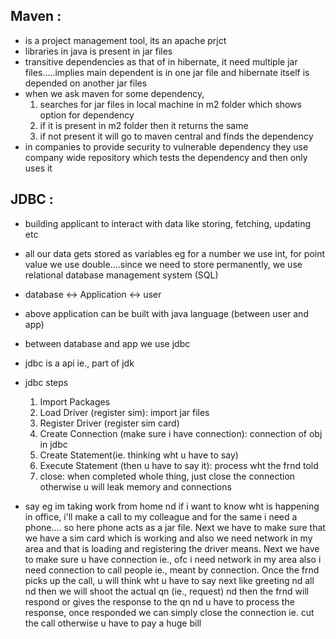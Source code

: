 Maven :
-----
- is a project management tool, its an apache prjct
- libraries in java is present in jar files
- transitive dependencies as that of in hibernate, it need multiple jar files.....implies main dependent is in one jar file and hibernate itself is depended on another jar files 
- when we ask maven for some dependency,
	1. searches for jar files in local machine in m2 folder which shows option for dependency
	2. if it is present in m2 folder then it returns the same
	3. if not present it will go to maven central and finds the dependency
- in companies to provide security to vulnerable dependency they use company wide repository which tests the dependency and then only uses it

JDBC :
------ 
- building applicant to interact with data like storing, fetching, updating etc
- all our data gets stored as variables eg for a number we use int, for point value we use double....since we need to store permanently, we use relational database management system (SQL)
- database <-> Application <-> user
- above application can be built with java language (between user and app)
- between database and app we use jdbc
- jdbc is a api ie., part of jdk
- jdbc steps
	1. Import Packages
	2. Load Driver (register sim): import jar files
	3. Register Driver (register sim card)
	4. Create Connection (make sure i have connection): connection of obj in jdbc
	5. Create Statement(ie. thinking wht u have to say)
	6. Execute Statement (then u have to say it): process wht the frnd told
	7. close: when completed whole thing, just close the connection otherwise u will leak memory and connections


- say eg im taking work from home nd if i want to know wht is happening in office, i'll make a call to my colleague and for the same i need a phone.... so here phone acts as a jar file. Next we have to make sure that we have a sim card which is working and also we need network in my area and that is loading and registering the driver means. Next we have to make sure u have connection ie., ofc i need network in my area also i need connection to call people ie., meant by connection.
Once the frnd picks up the call, u will think wht u have to say next like greeting nd all nd then we will shoot the actual qn (ie., request) nd then the frnd will respond or gives the response to the qn nd u have to process the response, once responded we can simply close the connection ie. cut the call otherwise u have to pay a huge bill
